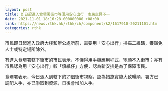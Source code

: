 ```yaml
---
layout: post
title: 即日起進入食環署街市等須用安心出行　市民意見不一
date: 2021-11-01 18:16:28.000000000 +08:00
link: https://news.rthk.hk/rthk/ch/component/k2/1617910-20211101.htm
categories: rthk
---
```


市民即日起進入政府大樓和辦公處所前，需要用「安心出行」掃描二維碼，獲豁免人士或特定場所除外。

有進入食環署轄下街市的市民表示，不懂得用手機應用程式，寧願不入街市；亦有市民認為用「安心出行」較「填紙仔」方便，認為新安排是為了保障市民。

食環署表示，今日派人到轄下的21個街市視察，認為措施實施大致暢順，署方已調配人手，亦已爭取到資源，日後會增加人手。
